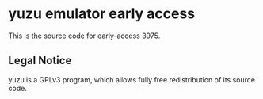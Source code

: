 yuzu emulator early access
=============

This is the source code for early-access 3975.

## Legal Notice

yuzu is a GPLv3 program, which allows fully free redistribution of its source code.